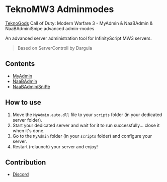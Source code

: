 # TeknoMW3 Adminmodes
[TeknoGods](https://teknogods.com) Call of Duty: Modern Warfare 3 - MyAdmin &amp; NaaBAdmin &amp; NaaBAdminiSnipe advanced admin-modes

An advanced server administration tool for InfinityScript MW3 servers.

> Based on ServerControll by Dargula

## Contents
- [MyAdmin](MyAdmin)
- [NaaBAdmin](NaaBAdmin)
- [NaaBAdminiSniPe](NaaBAdminiSniPe)

## How to use
1. Move the `MyAdmin.auto.dll` file to your `scripts` folder (in your dedicated server folder).
2. Start your dedicated server and wait for it to run successfully... close it when it's done.
3. Go to the `MyAdmin` folder (in your `scripts` folder) and configure your server.
4. Restart (relaunch) your server and enjoy!

## Contribution
- [Discord](https://discord.gg/2JjvhAk)
